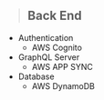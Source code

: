 > ## Back End

- Authentication
  - AWS Cognito
- GraphQL Server
  - AWS APP SYNC
- Database
  - AWS DynamoDB

